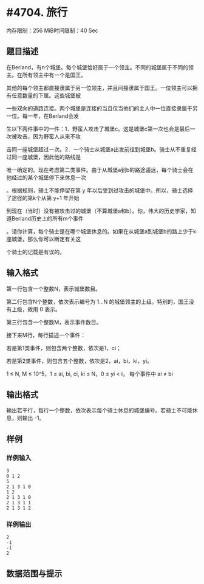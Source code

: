 # #4704. 旅行

内存限制：256 MiB时间限制：40 Sec

## 题目描述

在Berland，有n个城堡。每个城堡恰好属于一个领主。不同的城堡属于不同的领主。在所有领主中有一个是国王，

其他的每个领主都直接隶属于另一位领主，并且间接隶属于国王。一位领主可以拥有任意数量的下属。这些城堡被

一些双向的道路连接。两个城堡是连接的当且仅当他们的主人中一位直接隶属于另一位。每一年，在Berland会发

生以下两件事中的一件：1．野蛮人攻击了城堡c。这是城堡c第一次也会是最后一次被攻击，因为野蛮人从来不攻

击同一座城堡超过一次。2．一个骑士从城堡a出发前往到城堡b。骑士从不重复经过同一座城堡，因此他的路线是

唯一确定的。现在考虑第二类事件。由于从城堡a到b的路途遥远，每个骑士会在他经过的某个城堡停下来休息一次

。根据规则，骑士不能停留在第 y 年以后受到过攻击的城堡中。所以，骑士选择了途径的第k个从第 y+1 年开始

到现在（当时）没有被攻击过的城堡（不算城堡a和b）。你，伟大的历史学家，知道Berland历史上的所有m个事件

。请你计算，每个骑士是在哪个城堡休息的。如果在从城堡a到城堡b的路上少于k座城堡，那么你可以断定有关这

个骑士的记载是有误的。

## 输入格式

第一行包含一个整数N，表示城堡数目。

第二行包含N个整数，依次表示编号为 1...N 的城堡领主的上级。特别的，国王没有上级，故用 0 表示。

第三行包含一个整数M，表示事件数目。

接下来M行，每行描述一个事件：

若是第1类事件，则包含两个整数，依次是1，ci；

若是第2类事件，则包含五个整数，依次是2，ai，bi，ki，yi。

1 &le; N, M &le; 10^5，1 &le; ai, bi, ci, ki &le; N，0 &le; yi  <  i， 每个事件中 ai &ne; bi

## 输出格式

输出若干行，每行一个整数，依次表示每个骑士休息的城堡编号。若骑士不可能休息，则输出 -1。

## 样例

### 样例输入

    
    3
    0 1 2
    5
    2 1 3 1 0
    1 2
    2 1 3 1 0
    2 1 3 1 1
    2 1 3 1 2
    

### 样例输出

    
    2
    -1
    -1
    2
    

## 数据范围与提示
